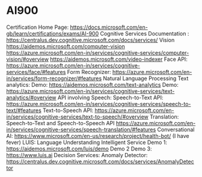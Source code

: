 # AI900
Certification Home Page: https://docs.microsoft.com/en-gb/learn/certifications/exams/AI-900
Cognitive Services Documentation : https://centralus.dev.cognitive.microsoft.com/docs/services/
Vision
https://aidemos.microsoft.com/computer-vision
https://azure.microsoft.com/en-in/services/cognitive-services/computer-vision/#overview
https://aidemos.microsoft.com/video-indexer
Face API: https://azure.microsoft.com/en-in/services/cognitive-services/face/#features
Form Recognizer: https://azure.microsoft.com/en-in/services/form-recognizer/#features
Natural Language Processing
Text analytics:
Demo: https://aidemos.microsoft.com/text-analytics
Demo: https://azure.microsoft.com/en-in/services/cognitive-services/text-analytics/#overview
API involving Speech:
Speech-to-Text API: https://azure.microsoft.com/en-in/services/cognitive-services/speech-to-text/#features
Text-to-Speech API: https://azure.microsoft.com/en-in/services/cognitive-services/text-to-speech/#overview
Translation: Speech-to-Text and Speech-to-Speech API
https://azure.microsoft.com/en-in/services/cognitive-services/speech-translation/#features
Conversational AI: https://www.microsoft.com/en-us/research/project/health-bot/ (I have fever)
LUIS: Language Understanding Intelligent Service
Demo 1: https://aidemos.microsoft.com/luis/demo
Demo 2
Demo 3: https://www.luis.ai
Decision Services:
Anomaly Detector: https://centralus.dev.cognitive.microsoft.com/docs/services/AnomalyDetector
